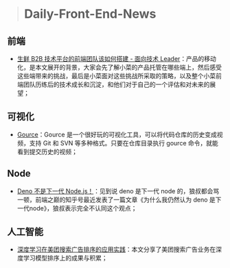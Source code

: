 
> # Daily-Front-End-News

## 前端

- [生鲜 B2B 技术平台的前端团队该如何搭建 - 面向技术 Leader](https://cnodejs.org/topic/5b18de308a4f51e140d94618)：产品的移动化，是本文展开的背景，大家会先了解小菜的产品托管在哪些端上，然后感受这些端带来的挑战，最后是小菜面对这些挑战所采取的策略，以及整个小菜前端团队历练后的技术成长和沉淀，和他们对于自己的一个评估和对未来的展望；

## 可视化

- [Gource](http://gource.io/#donations)：Gource 是一个很好玩的可视化工具，可以将代码仓库的历史变成视频，支持 Git 和 SVN 等多种格式。只要在仓库目录执行 gource 命令，就能看到提交历史的视频；

## Node

- [Deno 不是下一代 Node.js！](https://zhuanlan.zhihu.com/p/37824107)：见到说 deno 是下一代 node 的，狼叔都会骂一顿，前端之巅的知乎号最近发表了一篇文章《为什么我仍然认为 deno 是下一代node》，狼叔表示完全不认同这个观点；

## 人工智能

- [深度学习在美团搜索广告排序的应用实践](https://tech.meituan.com/searchads_dnn.html)：本文分享了美团搜索广告业务在深度学习模型排序上的成果与积累；